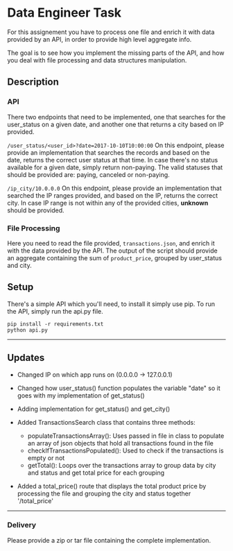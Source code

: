 # Data Engineer Task

For this assignement you have to process one file and enrich it with data provided by an API, in order to provide high level aggregate info.

The goal is to see how you implement the missing parts of the API, and how you deal with file processing and data structures manipulation.


## Description

### API

There two endpoints that need to be implemented, one that searches for the user_status on a given date,
and another one that returns a city based on IP provided.


`/user_status/<user_id>?date=2017-10-10T10:00:00`
On this endpoint, please provide an implementation that searches the records and based on the date, returns the correct user status at that time.
In case there's no status available for a given date, simply return non-paying.
The valid statuses that should be provided are: paying, canceled or non-paying.

`/ip_city/10.0.0.0`
On this endpoint, please provide an implementation that searched the IP ranges provided, and based on the IP, returns the correct city.
In case IP range is not within any of the provided cities, **unknown** should be provided.

### File Processing

Here you need to read the file provided, `transactions.json`, and enrich it with the data provided by the API.
The output of the script should provide an aggregate containing the sum of `product_price`, grouped by user_status and city.

## Setup
There's a simple API which you'll need, to install it simply use pip.
To run the API, simply run the api.py file.

```
pip install -r requirements.txt
python api.py
```
**************************************************************************************************************************
## Updates
- Changed IP on which app runs on (0.0.0.0 -> 127.0.0.1)

- Changed how user_status() function populates the variable "date" so it goes with my implementation of get_status()

- Adding implementation for get_status() and get_city()

- Added TransactionsSearch class that contains three methods:
	- populateTransactionsArray(): Uses passed in file in class to populate an array of json objects that hold all transactions found in the file
	- checkIfTransactionsPopulated(): Used to check if the transactions is empty or not
	- getTotal(): Loops over the transactions array to group data by city and status and get total price for each grouping

- Added a total_price() route that displays the total product price by processing the file and grouping the city and status together
	'/total_price'
**************************************************************************************************************************

### Delivery
Please provide a zip or tar file containing the complete implementation.